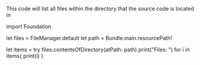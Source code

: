 This code will list all files within the directory that the source code is located in 

import Foundation

let files = FileManager.default
let path = Bundle.main.resourcePath!

let items = try files.contentsOfDirectory(atPath: path)
print("Files: ")
for i in items{
  print(i)
}

